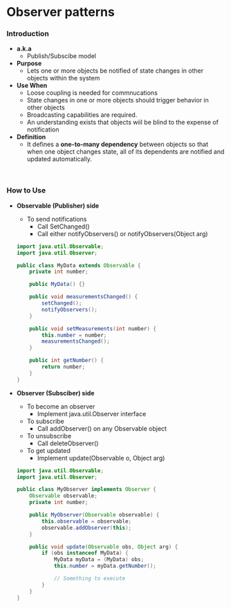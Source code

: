 # Observer patterns

### Introduction
- **a.k.a**
  - Publish/Subscibe model
- **Purpose**
  - Lets one or more objects be notified of state changes in other objects within the system
- **Use When**
  - Loose coupling is needed for commnucations
  - State changes in one or more objects should trigger behavior in other objects
  - Broadcasting capabilities are required.
  - An understanding exists that objects wiil be blind to the expense of notification
- **Definition**
  - It defines a **one-to-many dependency** between objects so that when one object changes state, all of its dependents are notified and updated automatically.

<br>

### How to Use
- **Observable (Publisher) side**
  - To send notifications
    - Call SetChanged()
    - Call either notifyObservers() or notifyObservers(Object arg)
  ```java
  import java.util.Observable;
  import java.util.Observer;

  public class MyData extends Observable {
      private int number;

      public MyData() {}

      public void measurementsChanged() {
          setChanged();
          notifyObservers();
      }

      public void setMeasurements(int number) {
          this.number = number;
          measurementsChanged();
      }

      public int getNumber() {
          return number;
      }
  }
  ```

- **Observer (Subsciber) side**
  - To become an observer
    - Implement java.util.Observer interface
  - To subscribe
    - Call addObserver() on any Observable object
  - To unsubscribe
    - Call deleteObserver()
  - To get updated
    - Implement update(Observable o, Object arg)
  ```java
  import java.util.Observable;
  import java.util.Observer;

  public class MyObserver implements Observer {
      Observable observable;
      private int number;

      public MyObserver(Observable observable) {
          this.observable = observable;
          observable.addObserver(this);
      }

      public void update(Observable obs, Object arg) {
          if (obs instanceof MyData) {
              MyData myData = (MyData) obs;
              this.number = myData.getNumber();

              // Something to execute
          }
      }
  }
  ```
